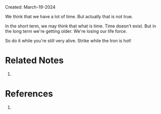 Created: March-19-2024

We think that we have a lot of time. But actually that is not true.

In the short term, we may think that what is time. Time doesn't exist. But in the long term we're getting older. We're losing our life force.

So do it while you're still very alive. Strike while the Iron is hot!

# Related Notes

1. 
# References

1. 
